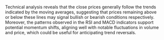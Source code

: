 
Technical analysis reveals that the close prices generally follow the trends indicated by the moving averages, suggesting that prices remaining above or below these lines may signal bullish or bearish conditions respectively.  
Moreover, the patterns observed in the RSI and MACD indicators support potential momentum shifts, aligning well with notable fluctuations in volume and price, which could be useful for anticipating trend reversals.
